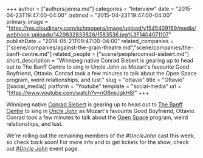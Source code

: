 +++
author = ["authors/jenna.md"]
categories = "Interview"
date = "2015-04-23T19:47:00-04:00"
lastmod = "2015-04-23T19:47:00-04:00"
primary_image = "https://res.cloudinary.com/schmopera/image/upload/v1545409169/media/webhook-uploads/1429832833826/1583536.jpg%3F1404071107"
publishDate = "2014-05-21T09:47:00-04:00"
related_companies = ["scene/companies/against-the-grain-theatre.md","scene/companies/the-banff-centre.md"]
related_people = ["scene/people/conrad-siebert.md"]
short_description = "Winnipeg native Conrad Siebert is gearing up to head out to The Banff Centre to sing in Uncle John as Mozart&#039;s favourite Good Boyfriend, Ottavio. Conrad took a few minutes to talk about the Open Space program, weird relationships, and lust."
slug = "ottavio"
title = "Ottavio"
[[social_media]]
platform = "Youtube"
template = "social-media"
url = "https://www.youtube.com/watch?v=nO6mjJgkH8I"
+++

Winnipeg native [Conrad Siebert](https://twitter.com/conradsiebert) is gearing up to head out to [The Banff Centre](http://www.banffcentre.ca/media-release/1156/banff-centre-partners-with-against-grain-theatre-and-canadian-opera-company/) to sing in [_Uncle John_](https://www.facebook.com/events/1494928980723400/) as Mozart's favourite Good Boyfriend, Ottavio. Conrad took a few minutes to talk about the [Open Space](http://www.banffcentre.ca/programs/program.aspx?id=1457) program, weird relationships, and lust.

We're rolling out the remaining members of the _#UncleJohn_ cast this week, so check back soon! For more info and to get tickets for the show, check out [#_Uncle John_](https://www.facebook.com/events/1494928980723400/) event page.
